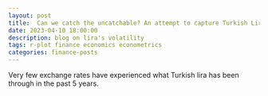 ```yaml
---
layout: post
title:  Can we catch the uncatchable? An attempt to capture Turkish Lira's hypervolatility! 
date: 2023-04-10 18:00:00
description: blog on lira's volatility
tags: r-plot finance economics econometrics
categories: finance-posts
---
```


Very few exchange rates have experienced what Turkish lira has been through in the past 5 years. 

